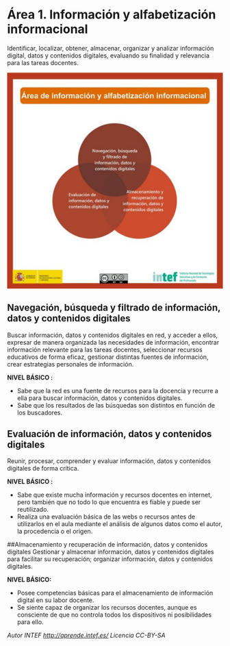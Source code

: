 # Área 1. Información y alfabetización informacional
Identificar, localizar, obtener, almacenar, organizar y analizar información digital, datos y contenidos digitales, evaluando su finalidad y relevancia para las tareas docentes.

![](/assets/area1.jpg)

## Navegación, búsqueda y filtrado de información, datos y contenidos digitales
Buscar información, datos y contenidos digitales en red, y acceder a ellos, expresar de manera organizada las necesidades de información, encontrar información relevante para las tareas docentes, seleccionar recursos educativos de forma eficaz, gestionar distintas fuentes de información, crear estrategias personales de información.

**NIVEL BÁSICO :**

* Sabe que la red es una fuente de recursos para la docencia y recurre a ella para buscar información, datos y contenidos digitales.
* Sabe que los resultados de las búsquedas son distintos en función de los buscadores.

## Evaluación de información, datos y contenidos digitales
Reunir, procesar, comprender y evaluar información, datos y contenidos digitales de forma crítica.

**NIVEL BÁSICO :**

* Sabe que existe mucha información y recursos docentes en internet, pero también que no todo lo que encuentra es fiable y puede ser reutilizado.
* Realiza una evaluación básica de las webs o recursos antes de utilizarlos en el aula mediante el análisis de algunos datos como el autor, la procedencia o el origen.

##Almacenamiento y recuperación de información, datos y contenidos digitales
Gestionar y almacenar información, datos y contenidos digitales para facilitar su recuperación; organizar información, datos y contenidos digitales.

**NIVEL BÁSICO:**

* Posee competencias básicas para el almacenamiento de información digital en su labor docente.
* Se siente capaz de organizar los recursos docentes, aunque es consciente de que no controla todos los dispositivos ni posibilidades para ello.

*Autor INTEF http://aprende.intef.es/ Licencia CC-BY-SA*
